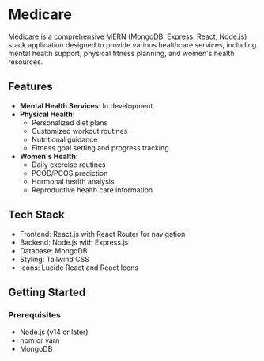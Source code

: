 # Medicare

Medicare is a comprehensive MERN (MongoDB, Express, React, Node.js) stack application designed to provide various healthcare services, including mental health support, physical fitness planning, and women's health resources.

## Features

- **Mental Health Services**: In development.
- **Physical Health**:
  - Personalized diet plans
  - Customized workout routines
  - Nutritional guidance
  - Fitness goal setting and progress tracking
- **Women's Health**:
  - Daily exercise routines
  - PCOD/PCOS prediction
  - Hormonal health analysis
  - Reproductive health care information

## Tech Stack

- Frontend: React.js with React Router for navigation
- Backend: Node.js with Express.js
- Database: MongoDB
- Styling: Tailwind CSS
- Icons: Lucide React and React Icons

## Getting Started

### Prerequisites

- Node.js (v14 or later)
- npm or yarn
- MongoDB
